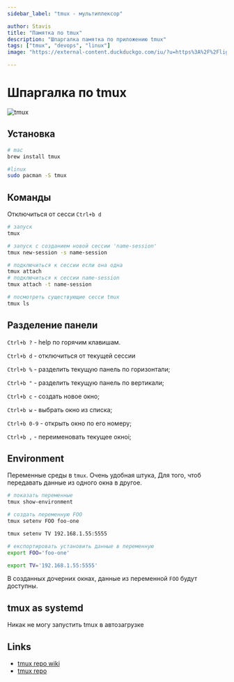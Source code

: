 ```yaml
---
sidebar_label: "tmux - мультиплексор"

author: Stavis
title: "Памятка по tmux"
description: "Шпаргалка памятка по приложению tmux"
tags: ["tmux", "devops", "linux"]
image: "https://external-content.duckduckgo.com/iu/?u=https%3A%2F%2Flightrains.com%2Fassets%2Fimg%2Fblog%2Ftmux-tips.png"

---
```


# Шпаргалка по tmux

![tmux](https://lightrains.com/assets/img/blog/tmux-tips.png)

## Установка

```bash
# mac
brew install tmux

#linux
sudo pacman -S tmux
```

## Команды

Отключиться от сесси `Ctrl+b d`

```bash
# запуск
tmux

# запуск с созданием новой сессии 'name-session'
tmux new-session -s name-session

# подключиться к сессии если она одна
tmux attach
# подключиться к сессии name-session
tmux attach -t name-session

# посмотреть существующие сесси tmux
tmux ls
```

## Разделение панели

`Ctrl+b ?` - help по горячим клавишам.

`Ctrl+b d` - отключиться от текущей сессии

`Ctrl+b %` - разделить текущую панель по горизонтали;

`Ctrl+b "` - разделить текущую панель по вертикали;

`Ctrl+b c` - создать новое окно;

`Ctrl+b w` - выбрать окно из списка;

`Ctrl+b 0-9` - открыть окно по его номеру;

`Ctrl+b ,` - переименовать текущее окноi;

## Environment

Переменные среды в `tmux`. Очень удобная штука,
Для того, чтоб передавать данные из одного окна в другое.

```bash
# показать переменные
tmux show-environment

# создать переменную FOO
tmux setenv FOO foo-one

tmux setenv TV 192.168.1.55:5555

# експортировать установить данные в переменную
export FOO='foo-one'

export TV='192.168.1.55:5555'
```

В созданных дочерних окнах, данные из переменной `FOO`
будут доступны.

## tmux as systemd

Никак не могу запустить tmux в автозагрузке

## Links

- [tmux repo wiki](https://github.com/tmux/tmux/wiki)
- [tmux repo](https://github.com/tmux/tmux)
